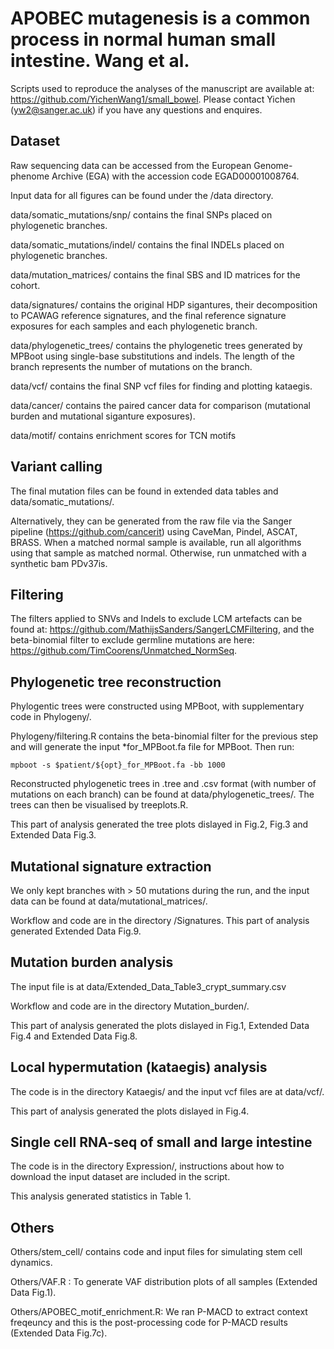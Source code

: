 # APOBEC mutagenesis is a common process in normal human small intestine. Wang et al.

Scripts used to reproduce the analyses of the manuscript are available at: https://github.com/YichenWang1/small_bowel. Please contact Yichen (yw2@sanger.ac.uk) if you have any questions and enquires.

## Dataset

Raw sequencing data can be accessed from the European Genome-phenome Archive (EGA) with the accession code EGAD00001008764.

Input data for all figures can be found under the /data directory.

data/somatic_mutations/snp/ contains the final SNPs placed on phylogenetic branches.

data/somatic_mutations/indel/ contains the final INDELs placed on phylogenetic branches.

data/mutation_matrices/ contains the final SBS and ID matrices for the cohort.

data/signatures/ contains the original HDP sigantures, their decomposition to PCAWAG reference signatures, and the final reference signature exposures for each samples and each phylogenetic branch.

data/phylogenetic_trees/ contains the phylogenetic trees generated by MPBoot using single-base substitutions and indels. The length of the branch represents the number of mutations on the branch. 

data/vcf/ contains the final SNP vcf files for finding and plotting kataegis.

data/cancer/ contains the paired cancer data for comparison (mutational burden and mutational siganture exposures).

data/motif/ contains enrichment scores for TCN motifs

## Variant calling
The final mutation files can be found in extended data tables and data/somatic_mutations/. 

Alternatively, they can be generated from the raw file via the Sanger pipeline (https://github.com/cancerit) using CaveMan, Pindel, ASCAT, BRASS. When a matched normal sample is available, run all algorithms using that sample as matched normal. Otherwise, run unmatched with a synthetic bam PDv37is.

## Filtering
The filters applied to SNVs and Indels to exclude LCM artefacts can be found at: https://github.com/MathijsSanders/SangerLCMFiltering, and the beta-binomial filter to exclude germline mutations are here: https://github.com/TimCoorens/Unmatched_NormSeq.

## Phylogenetic tree reconstruction

Phylogentic trees were constructed using MPBoot, with supplementary code in Phylogeny/.

Phylogeny/filtering.R contains the beta-binomial filter for the previous step and will generate the input *for_MPBoot.fa file for MPBoot. Then run:

```mpboot -s $patient/${opt}_for_MPBoot.fa -bb 1000```

Reconstructed phylogenetic trees in .tree and .csv format (with number of mutations on each branch) can be found at data/phylogenetic_trees/. The trees can then be visualised by treeplots.R.

This part of analysis generated the tree plots dislayed in Fig.2, Fig.3 and Extended Data Fig.3.

## Mutational signature extraction
We only kept branches with > 50 mutations during the run, and the input data can be found at data/mutational_matrices/.

Workflow and code are in the directory /Signatures.
This part of analysis generated Extended Data Fig.9.

## Mutation burden analysis
The input file is at data/Extended\_Data\_Table3\_crypt\_summary.csv

Workflow and code are in the directory Mutation_burden/.

This part of analysis generated the plots dislayed in Fig.1, Extended Data Fig.4 and Extended Data Fig.8.

## Local hypermutation (kataegis) analysis
The code is in the directory Kataegis/ and the input vcf files are at data/vcf/.

This part of analysis generated the plots dislayed in Fig.4.


## Single cell RNA-seq of small and large intestine
The code is in the directory Expression/, instructions about how to download the input dataset are included in the script.

This analysis generated statistics in Table 1.

## Others

Others/stem_cell/ contains code and input files for simulating stem cell dynamics.

Others/VAF.R : To generate VAF distribution plots of all samples (Extended Data Fig.1).

Others/APOBEC_motif_enrichment.R: We ran P-MACD to extract context freqeuncy and  this is the post-processing code for P-MACD results (Extended Data Fig.7c). 



